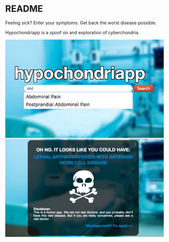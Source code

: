 # README

Feeling sick? Enter your symptoms. Get back the worst disease possible.

Hypochondriapp is a spoof on and exploration of cyberchondria.

![alt tag](screenshot1.jpg)
![alt tag](screenshot_2.jpg)